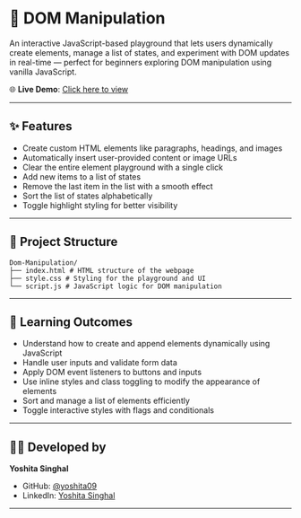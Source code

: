  # 🧩 DOM Manipulation 

An interactive JavaScript-based playground that lets users dynamically create elements, manage a list of states, and experiment with DOM updates in real-time — perfect for beginners exploring DOM manipulation using vanilla JavaScript.

🌐 **Live Demo**: [Click here to view](https://yoshita09.github.io/Dom-Manipulation/)

---

## ✨ Features

- Create custom HTML elements like paragraphs, headings, and images
- Automatically insert user-provided content or image URLs
- Clear the entire element playground with a single click
- Add new items to a list of states
- Remove the last item in the list with a smooth effect
- Sort the list of states alphabetically
- Toggle highlight styling for better visibility

---

## 📁 Project Structure
```
Dom-Manipulation/
├── index.html # HTML structure of the webpage
├── style.css # Styling for the playground and UI
└── script.js # JavaScript logic for DOM manipulation
```

---

## 🧠 Learning Outcomes

- Understand how to create and append elements dynamically using JavaScript
- Handle user inputs and validate form data
- Apply DOM event listeners to buttons and inputs
- Use inline styles and class toggling to modify the appearance of elements
- Sort and manage a list of elements efficiently
- Toggle interactive styles with flags and conditionals

---

## 👩‍💻 Developed by

**Yoshita Singhal**

- GitHub: [@yoshita09](https://github.com/yoshita09)
- LinkedIn: [Yoshita Singhal](https://linkedin.com/in/yoshita09)

---




